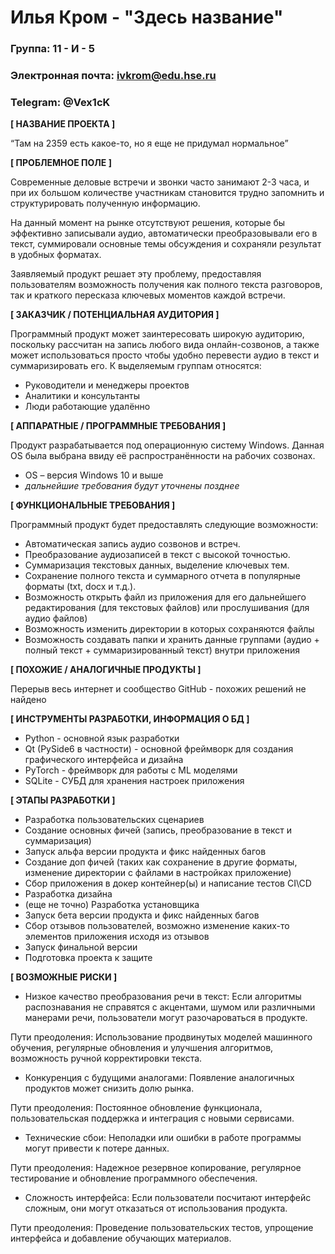 # Илья Кром - "Здесь название"

### Группа: 11 - И - 5
### Электронная почта: ivkrom@edu.hse.ru
### Telegram: @Vex1cK

**[ НАЗВАНИЕ ПРОЕКТА ]**

“Там на 2359 есть какое-то, но я еще не придумал нормальное”

**[ ПРОБЛЕМНОЕ ПОЛЕ ]**

Современные деловые встречи и звонки часто занимают 2-3 часа, и при их большом количестве участникам становится трудно запомнить и структурировать полученную информацию.

На данный момент на рынке отсутствуют решения, которые бы эффективно записывали аудио, автоматически преобразовывали его в текст, суммировали основные темы обсуждения и сохраняли результат в удобных форматах.

Заявляемый продукт решает эту проблему, предоставляя пользователям возможность получения как полного текста разговоров, так и краткого пересказа ключевых моментов каждой встречи.

**[ ЗАКАЗЧИК / ПОТЕНЦИАЛЬНАЯ АУДИТОРИЯ ]**

Программный продукт может заинтересовать широкую аудиторию, поскольку рассчитан на запись любого вида онлайн-созвонов, а также может использоваться просто чтобы удобно перевести аудио в текст и суммаризировать его. К выделяемым группам относятся:

* Руководители и менеджеры проектов
* Аналитики и консультанты
* Люди работающие удалённо

**[ АППАРАТНЫЕ / ПРОГРАММНЫЕ ТРЕБОВАНИЯ ]** 

Продукт разрабатывается под операционную систему Windows. Данная OS была выбрана ввиду её распространённости на рабочих созвонах. 

* OS – версия Windows 10 и выше
* *дальнейшие требования будут уточнены позднее*

**[ ФУНКЦИОНАЛЬНЫЕ ТРЕБОВАНИЯ ]**

Программный продукт будет предоставлять следующие возможности:
* Автоматическая запись аудио созвонов и встреч.
* Преобразование аудиозаписей в текст с высокой точностью.
* Суммаризация текстовых данных, выделение ключевых тем.
* Сохранение полного текста и суммарного отчета в популярные форматы (txt, docx и т.д.).
* Возможность открыть файл из приложения для его дальнейшего редактирования (для текстовых файлов) или прослушивания (для аудио файлов)
* Возможность изменить директории в которых сохраняются файлы
* Возможность создавать папки и хранить данные группами (аудио + полный текст + суммаризированный текст) внутри приложения

**[ ПОХОЖИЕ / АНАЛОГИЧНЫЕ ПРОДУКТЫ ]**

Перерыв весь интернет и сообщество GitHub - похожих решений не найдено

**[ ИНСТРУМЕНТЫ РАЗРАБОТКИ, ИНФОРМАЦИЯ О БД ]**

*   Python - основной язык разработки
*   Qt (PySide6 в частности) - основной фреймворк для создания графического интерфейса и дизайна
*   PyTorch - фреймворк для работы с ML моделями
*   SQLite - СУБД для хранения настроек приложения

**[ ЭТАПЫ РАЗРАБОТКИ ]**

*	Разработка пользовательских сценариев
*	Создание основных фичей (запись, преобразование в текст и суммаризация)
*	Запуск альфа версии продукта и фикс найденных багов
*	Создание доп фичей (таких как сохранение в другие форматы, изменение директории с файлами в настройках приложение)
*   Сбор приложения в докер контейнер(ы) и написание тестов CI\CD
*	Разработка дизайна
*   (еще не точно) Разработка установщика
*	Запуск бета версии продукта и фикс найденных багов
*	Сбор отзывов пользователей, возможно изменение каких-то элементов приложения исходя из отзывов
*	Запуск финальной версии
*	Подготовка проекта к защите

**[ ВОЗМОЖНЫЕ РИСКИ ]**

*	Низкое качество преобразования речи в текст: Если алгоритмы распознавания не справятся с акцентами, шумом или различными манерами речи, пользователи могут разочароваться в продукте.

Пути преодоления: Использование продвинутых моделей машинного обучения, регулярные обновления и улучшения алгоритмов, возможность ручной корректировки текста.
*	Конкуренция с будущими аналогами: Появление аналогичных продуктов может снизить долю рынка.

Пути преодоления: Постоянное обновление функционала, пользовательская поддержка и интеграция с новыми сервисами.

*	Технические сбои: Неполадки или ошибки в работе программы могут привести к потере данных.

Пути преодоления: Надежное резервное копирование, регулярное тестирование и обновление программного обеспечения.
*	Сложность интерфейса: Если пользователи посчитают интерфейс сложным, они могут отказаться от использования продукта.

Пути преодоления: Проведение пользовательских тестов, упрощение интерфейса и добавление обучающих материалов.
